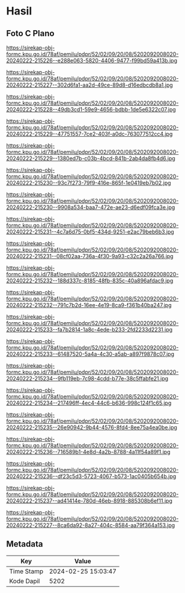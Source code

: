 # Hasil

## Foto C Plano

https://sirekap-obj-formc.kpu.go.id/78af/pemilu/pdpr/52/02/09/20/08/5202092008020-20240222-215226--e288e063-5820-4406-9477-f99bd59a413b.jpg

https://sirekap-obj-formc.kpu.go.id/78af/pemilu/pdpr/52/02/09/20/08/5202092008020-20240222-215227--302d6fa1-aa2d-49ce-89d8-d16edbcdb8a1.jpg

https://sirekap-obj-formc.kpu.go.id/78af/pemilu/pdpr/52/02/09/20/08/5202092008020-20240222-215228--49db3cd1-59e9-4656-bdbb-1de5e6322c07.jpg

https://sirekap-obj-formc.kpu.go.id/78af/pemilu/pdpr/52/02/09/20/08/5202092008020-20240222-215229--47751557-7ce2-403f-a0dc-763077512cc4.jpg

https://sirekap-obj-formc.kpu.go.id/78af/pemilu/pdpr/52/02/09/20/08/5202092008020-20240222-215229--1380ed7b-c03b-4bcd-841b-2ab4da8fb4d6.jpg

https://sirekap-obj-formc.kpu.go.id/78af/pemilu/pdpr/52/02/09/20/08/5202092008020-20240222-215230--93c7f273-79f9-416e-865f-1e0419eb7b02.jpg

https://sirekap-obj-formc.kpu.go.id/78af/pemilu/pdpr/52/02/09/20/08/5202092008020-20240222-215230--9908a534-baa7-472e-ae23-d6edf09fca3e.jpg

https://sirekap-obj-formc.kpu.go.id/78af/pemilu/pdpr/52/02/09/20/08/5202092008020-20240222-215231--4c7a6d75-0bf5-434d-9251-e2ac79beb6b3.jpg

https://sirekap-obj-formc.kpu.go.id/78af/pemilu/pdpr/52/02/09/20/08/5202092008020-20240222-215231--08cf02aa-736a-4f30-9a93-c32c2a26a766.jpg

https://sirekap-obj-formc.kpu.go.id/78af/pemilu/pdpr/52/02/09/20/08/5202092008020-20240222-215232--188d337c-8185-48fb-835c-40a896afdac9.jpg

https://sirekap-obj-formc.kpu.go.id/78af/pemilu/pdpr/52/02/09/20/08/5202092008020-20240222-215232--791c7b2d-16ee-4e19-8ca9-f361b40ba247.jpg

https://sirekap-obj-formc.kpu.go.id/78af/pemilu/pdpr/52/02/09/20/08/5202092008020-20240222-215233--fa7b2814-1a8c-4ede-b233-2fd2233d2231.jpg

https://sirekap-obj-formc.kpu.go.id/78af/pemilu/pdpr/52/02/09/20/08/5202092008020-20240222-215233--61487520-5a4a-4c30-a5ab-a897f9878c07.jpg

https://sirekap-obj-formc.kpu.go.id/78af/pemilu/pdpr/52/02/09/20/08/5202092008020-20240222-215234--9fb119eb-7c98-4cdd-b77e-38c5ffabfe21.jpg

https://sirekap-obj-formc.kpu.go.id/78af/pemilu/pdpr/52/02/09/20/08/5202092008020-20240222-215234--217496ff-4ec4-44c6-b636-998c124f1c65.jpg

https://sirekap-obj-formc.kpu.go.id/78af/pemilu/pdpr/52/02/09/20/08/5202092008020-20240222-215235--26e90942-9b44-4576-8fd4-8ee75a4ea0be.jpg

https://sirekap-obj-formc.kpu.go.id/78af/pemilu/pdpr/52/02/09/20/08/5202092008020-20240222-215236--716589b1-4e8d-4a2b-8788-4a11f54a89f1.jpg

https://sirekap-obj-formc.kpu.go.id/78af/pemilu/pdpr/52/02/09/20/08/5202092008020-20240222-215236--df23c5d3-5723-4067-b573-1ac0405b654b.jpg

https://sirekap-obj-formc.kpu.go.id/78af/pemilu/pdpr/52/02/09/20/08/5202092008020-20240222-215237--ad41414e-780d-46eb-8918-885308b6ef11.jpg

https://sirekap-obj-formc.kpu.go.id/78af/pemilu/pdpr/52/02/09/20/08/5202092008020-20240222-215227--8ca6da92-8a27-404c-8584-aa79f364a153.jpg


## Metadata

| Key        | Value               |
| ---------- | ------------------- |
| Time Stamp | 2024-02-25 15:03:47 |
| Kode Dapil | 5202                |




